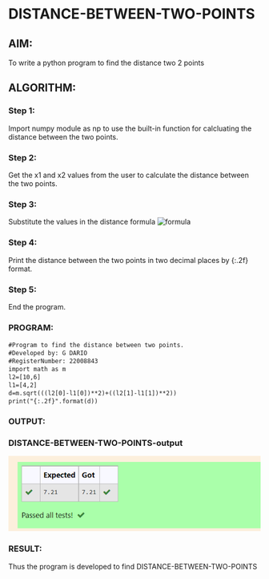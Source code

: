 # DISTANCE-BETWEEN-TWO-POINTS

## AIM:
To write a python program to find the distance two 2 points
## ALGORITHM:
### Step 1: 
Import numpy module as np to use the built-in function for calcluating the distance between the two points.

### Step 2: 
Get the x1 and x2 values from the user to calculate the distance between the two points.

### Step 3: 
Substitute the values in the distance formula 
![formula](/formula.jpg)
### Step 4:
Print the distance between the two points in two decimal places by {:.2f} format.

### Step 5: 
End the program.
### PROGRAM:
```  
#Program to find the distance between two points.
#Developed by: G DARIO
#RegisterNumber: 22008843
import math as m
l2=[10,6]
l1=[4,2]
d=m.sqrt(((l2[0]-l1[0])**2)+((l2[1]-l1[1])**2))
print("{:.2f}".format(d))
```
### OUTPUT:
### DISTANCE-BETWEEN-TWO-POINTS-output
![DISTANCE-BETWEEN-TWO-POINTS-output](./images/distance(output).png)


### RESULT:
Thus the program is developed to find DISTANCE-BETWEEN-TWO-POINTS
